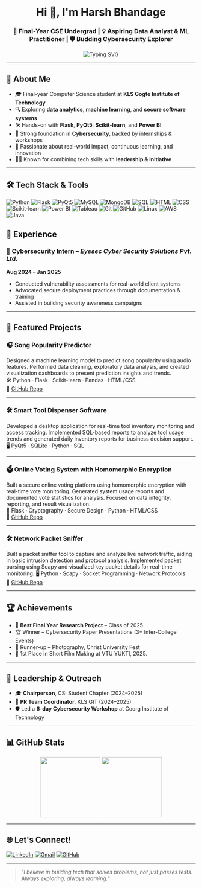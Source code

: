 <h1 align="center">Hi 👋, I'm Harsh Bhandage</h1>
<h3 align="center">🚀 Final-Year CSE Undergrad | 💡 Aspiring Data Analyst & ML Practitioner | 🛡️ Budding Cybersecurity Explorer</h3>

<p align="center">
  <img src="https://readme-typing-svg.demolab.com?font=Fira+Code&size=22&pause=1000&color=00FF9F&width=500&lines=Final+Year+Computer+Science+Engineer;Exploring+Data%2C+ML+%26+Cybersecurity;Building+Real-World+Tech+Projects;Learning%2C+Leading%2C+and+Growing+Every+Day" alt="Typing SVG" />
</p>

---

## 🧠 About Me

- 🎓 Final-year Computer Science student at **KLS Gogte Institute of Technology**
- 🔍 Exploring **data analytics**, **machine learning**, and **secure software systems**
- 🛠 Hands-on with **Flask**, **PyQt5**, **Scikit-learn**, and **Power BI**
- 🔐 Strong foundation in **Cybersecurity**, backed by internships & workshops
- 🧠 Passionate about real-world impact, continuous learning, and innovation
- 👨‍💼 Known for combining tech skills with **leadership & initiative**

---
## 🛠 Tech Stack & Tools

![Python](https://img.shields.io/badge/Python-3670A0?style=for-the-badge&logo=python&logoColor=white) ![Flask](https://img.shields.io/badge/Flask-000000?style=for-the-badge&logo=flask&logoColor=white) ![PyQt5](https://img.shields.io/badge/PyQt5-41CD52?style=for-the-badge&logo=qt&logoColor=white) ![MySQL](https://img.shields.io/badge/MySQL-00758F?style=for-the-badge&logo=mysql) ![MongoDB](https://img.shields.io/badge/MongoDB-4EA94B?style=for-the-badge&logo=mongodb) ![SQL](https://img.shields.io/badge/SQL-003B57?style=for-the-badge&logo=sqlite&logoColor=white) ![HTML](https://img.shields.io/badge/HTML-E34F26?style=for-the-badge&logo=html5&logoColor=white) ![CSS](https://img.shields.io/badge/CSS-1572B6?style=for-the-badge&logo=css3&logoColor=white) ![Scikit-learn](https://img.shields.io/badge/Scikit--Learn-F7931E?style=for-the-badge&logo=scikit-learn&logoColor=white) ![Power BI](https://img.shields.io/badge/PowerBI-F2C811?style=for-the-badge&logo=powerbi&logoColor=black) ![Tableau](https://img.shields.io/badge/Tableau-E97627?style=for-the-badge&logo=tableau&logoColor=white) ![Git](https://img.shields.io/badge/Git-F05032?style=for-the-badge&logo=git&logoColor=white) ![GitHub](https://img.shields.io/badge/GitHub-181717?style=for-the-badge&logo=github) ![Linux](https://img.shields.io/badge/Linux-FCC624?style=for-the-badge&logo=linux&logoColor=black) ![AWS](https://img.shields.io/badge/AWS-FF9900?style=for-the-badge&logo=amazonaws&logoColor=white) ![Java](https://img.shields.io/badge/Java-007396?style=for-the-badge&logo=java&logoColor=white)



## 💼 Experience

### 🔐 **Cybersecurity Intern** – *Eyesec Cyber Security Solutions Pvt. Ltd.*  
**Aug 2024 – Jan 2025**  
- Conducted vulnerability assessments for real-world client systems  
- Advocated secure deployment practices through documentation & training  
- Assisted in building security awareness campaigns

---

## 🚀 Featured Projects

### 🎧 **Song Popularity Predictor**  
Designed a machine learning model to predict song popularity using
audio features. Performed data cleaning, exploratory data analysis,
and created visualization dashboards to present prediction insights
and trends.   
🛠 Python · Flask · Scikit-learn · Pandas · HTML/CSS  
📎 [GitHub Repo](https://github.com/harshbhandage/song-popularity-predictor)

---

### 🛠 **Smart Tool Dispenser Software**  
Developed a desktop application for real-time tool inventory
monitoring and access tracking. Implemented SQL-based reports to
analyze tool usage trends and generated daily inventory reports for
business decision support.   
🖥 PyQt5 · SQLite · Python · SQL 

---

### 🗳️ **Online Voting System with Homomorphic Encryption**  
Built a secure online voting platform using homomorphic encryption
with real-time vote monitoring. Generated system usage reports and
documented vote statistics for analysis. Focused on data integrity,
reporting, and result visualization.  
🔐 Flask · Cryptography · Secure Design · Python · HTML/CSS        
📎 [GitHub Repo](https://github.com/harshbhandage/online-voting-encryption)

---

### 🛠 **Network Packet Sniffer**
Built a packet sniffer tool to capture and analyze live network traffic, aiding in basic intrusion detection and protocol analysis. Implemented packet parsing using Scapy and visualized key packet details for real-time monitoring.
🖥 Python · Scapy · Socket Programming · Network Protocols  
📎 [GitHub Repo](https://github.com/harshbhandage/network-packet-sniffer)

---

## 🏆 Achievements

- 🥇 **Best Final Year Research Project** – Class of 2025  
- 🏆 Winner – Cybersecurity Paper Presentations (3+ Inter-College Events)  
- 🥈 Runner-up – Photography, Christ University Fest
- 🥇 1st Place in Short Film Making at VTU YUKTI, 2025.

---

## 👥 Leadership & Outreach

- 🎓 **Chairperson**, CSI Student Chapter (2024–2025)  
- 📣 **PR Team Coordinator**, KLS GIT (2024–2025)  
- 🛡️ Led a **6-day Cybersecurity Workshop** at Coorg Institute of Technology  

---

## 📊 GitHub Stats

<p align="center">
  <img src="https://github-readme-stats.vercel.app/api?username=harshbhandage&show_icons=true&theme=radical" height="160"/>
  <img src="https://github-readme-streak-stats.herokuapp.com/?user=harshbhandage&theme=radical" height="160"/>
</p>

---

## 🌐 Let's Connect!

[![LinkedIn](https://img.shields.io/badge/LinkedIn-blue?style=flat&logo=linkedin&labelColor=blue)](https://www.linkedin.com/in/harshbhandage/)
[![Gmail](https://img.shields.io/badge/Gmail-D14836?style=flat&logo=gmail&logoColor=white)](mailto:harshbhandage15@gmail.com)
[![GitHub](https://img.shields.io/badge/GitHub-000?style=flat&logo=github&logoColor=white)](https://github.com/harshbhandage)

---

> _"I believe in building tech that solves problems, not just passes tests. Always exploring, always learning."_
